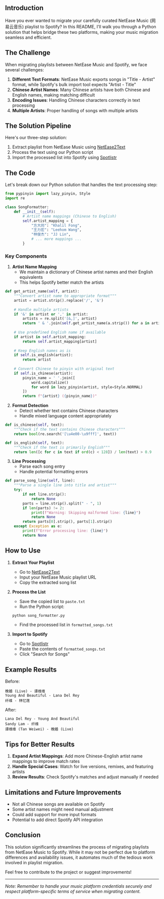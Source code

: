 ## Introduction

Have you ever wanted to migrate your carefully curated NetEase Music (网易云音乐) playlist to Spotify? In this README, I'll walk you through a Python solution that helps bridge these two platforms, making your music migration seamless and efficient.

## The Challenge

When migrating playlists between NetEase Music and Spotify, we face several challenges:

1. **Different Text Formats**: NetEase Music exports songs in "Title - Artist" format, while Spotify's bulk import tool expects "Artist - Title"
2. **Chinese Artist Names**: Many Chinese artists have both Chinese and English names, making matching difficult
3. **Encoding Issues**: Handling Chinese characters correctly in text processing
4. **Multiple Artists**: Proper handling of songs with multiple artists

## The Solution Pipeline

Here's our three-step solution:

1. Extract playlist from NetEase Music using [NetEase2Text](https://music.unmeta.cn/)
2. Process the text using our Python script
3. Import the processed list into Spotify using [Spotlistr](https://www.spotlistr.com/search/textbox)

## The Code

Let's break down our Python solution that handles the text processing step:

```python
from pypinyin import lazy_pinyin, Style
import re

class SongFormatter:
    def __init__(self):
        # Artist name mappings (Chinese to English)
        self.artist_mapping = {
            "方大同": "Khalil Fong",
            "王力宏": "Leehom Wang",
            "林俊杰": "JJ Lin",
            # ... more mappings ...
        }
```

### Key Components

1. **Artist Name Mapping**
   - We maintain a dictionary of Chinese artist names and their English equivalents
   - This helps Spotify better match the artists

```python
def get_artist_name(self, artist):
    """Convert artist name to appropriate format"""
    artist = artist.strip().replace('/', '&')
    
    # Handle multiple artists
    if '&' in artist or ',' in artist:
        artists = re.split('[&,]', artist)
        return ' & '.join(self.get_artist_name(a.strip()) for a in artists)
    
    # Use predefined English name if available
    if artist in self.artist_mapping:
        return self.artist_mapping[artist]
        
    # Keep English names as is
    if self.is_english(artist):
        return artist
        
    # Convert Chinese to pinyin with original text
    if self.is_chinese(artist):
        pinyin_name = ' '.join([
            word.capitalize() 
            for word in lazy_pinyin(artist, style=Style.NORMAL)
        ])
        return f"{artist} ({pinyin_name})"
```

2. **Format Detection**
   - Detect whether text contains Chinese characters
   - Handle mixed language content appropriately

```python
def is_chinese(self, text):
    """Check if the text contains Chinese characters"""
    return bool(re.search('[\u4e00-\u9fff]', text))

def is_english(self, text):
    """Check if the text is primarily English"""
    return len([c for c in text if ord(c) < 128]) / len(text) > 0.9
```

3. **Line Processing**
   - Parse each song entry
   - Handle potential formatting errors

```python
def parse_song_line(self, line):
    """Parse a single line into title and artist"""
    try:
        if not line.strip():
            return None
        parts = line.strip().split(" - ", 1)
        if len(parts) != 2:
            print(f"Warning: Skipping malformed line: {line}")
            return None
        return parts[0].strip(), parts[1].strip()
    except Exception as e:
        print(f"Error processing line: {line}")
        return None
```

## How to Use

1. **Extract Your Playlist**
   - Go to [NetEase2Text](https://music.unmeta.cn/)
   - Input your NetEase Music playlist URL
   - Copy the extracted song list

2. **Process the List**
   - Save the copied list to `paste.txt`
   - Run the Python script:
   ```bash
   python song_formatter.py
   ```
   - Find the processed list in `formatted_songs.txt`

3. **Import to Spotify**
   - Go to [Spotlistr](https://www.spotlistr.com/search/textbox)
   - Paste the contents of `formatted_songs.txt`
   - Click "Search for Songs"

## Example Results

Before:
```text
晚婚 (Live) - 谭维维
Young And Beautiful - Lana Del Rey
纤维 - 林忆莲
```

After:
```text
Lana Del Rey - Young And Beautiful
Sandy Lam - 纤维
谭维维 (Tan Weiwei) - 晚婚 (Live)
```

## Tips for Better Results

1. **Expand Artist Mappings**: Add more Chinese-English artist name mappings to improve match rates
2. **Handle Special Cases**: Watch for live versions, remixes, and featuring artists
3. **Review Results**: Check Spotify's matches and adjust manually if needed

## Limitations and Future Improvements

- Not all Chinese songs are available on Spotify
- Some artist names might need manual adjustment
- Could add support for more input formats
- Potential to add direct Spotify API integration

## Conclusion

This solution significantly streamlines the process of migrating playlists from NetEase Music to Spotify. While it may not be perfect due to platform differences and availability issues, it automates much of the tedious work involved in playlist migration.

Feel free to contribute to the project or suggest improvements!

---

*Note: Remember to handle your music platform credentials securely and respect platform-specific terms of service when migrating content.*
